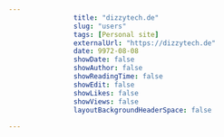---
                title: "dizzytech.de"
                slug: "users"
                tags: [Personal site]
                externalUrl: "https://dizzytech.de"
                date: 9972-08-08
                showDate: false
                showAuthor: false
                showReadingTime: false
                showEdit: false
                showLikes: false
                showViews: false
                layoutBackgroundHeaderSpace: false
                ---
